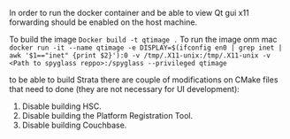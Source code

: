 
In order to run the docker container and be able to view Qt gui x11 forwarding should be enabled on the host machine.

To build the image `Docker build -t qtimage .`
To run the image onm mac `docker run -it --name qtimage -e DISPLAY=$(ifconfig en0 | grep inet | awk '$1=="inet" {print $2}'):0 -v /tmp/.X11-unix:/tmp/.X11-unix -v <Path to spyglass reppo>:/spyglass --privileged qtimage`

to be able to build Strata there are couple of modifications on CMake files that need to done (they are not necessary for UI development):
1. Disable building HSC.
2. Disable building the Platform Registration Tool.
3. Disable building Couchbase.